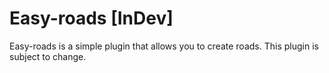 # Easy-roads [InDev]

Easy-roads is a simple plugin that allows you to create roads.
This plugin is subject to change.